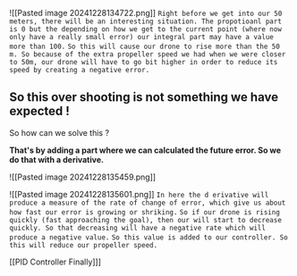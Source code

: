 ![[Pasted image 20241228134722.png]]
`Right before we get into our 50 meters, there will be an interesting situation. The propotioanl part is 0 but the depending on how we get to the current point (where now only have a really small error) our integral part may have a value more than 100.`
`So this will cause our drone to rise more than the 50 m. So because of the extra propeller speed we had when we were closer to 50m, our drone will have to go bit higher in order to reduce its speed by creating a negative error.`
## So this over shooting is not something we have expected !

So how can we solve this ? 

**That's by adding a part where we can calculated the future error. So we do that with a derivative.**

![[Pasted image 20241228135459.png]]

![[Pasted image 20241228135601.png]]
`In here the d erivative will produce a measure of the rate of change of error, which give us about how fast our error is growing or shriking.`
`So if our drone is rising quickly (fast approaching the goal), then our will start to decrease quickly. So that decreasing will have a negative rate which will produce a negative value.`
`So this value is added to our controller. So this will reduce our propeller speed.`

[[PID Controller Finally]]]